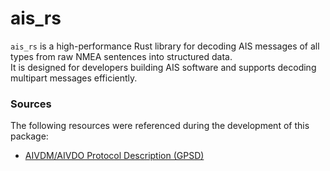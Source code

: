 # ais_rs

`ais_rs` is a high-performance Rust library for decoding AIS messages of all types from raw NMEA sentences into structured data.  
It is designed for developers building AIS software and supports decoding multipart messages efficiently.

### Sources
The following resources were referenced during the development of this package:

- [AIVDM/AIVDO Protocol Description (GPSD)](https://gpsd.gitlab.io/gpsd/AIVDM.html)